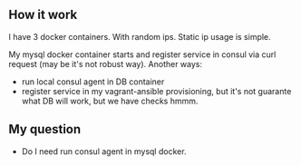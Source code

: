 ## How it work 

 I have 3 docker containers. With random ips. Static ip usage is simple. 

 My mysql docker container starts and register service in consul via curl request (may be it's not robust way). Another ways:
- run local consul agent in DB container
- register service in my vagrant-ansible provisioning, but it's not guarante what DB will work, but we have checks hmmm.   

## My question 

- Do I need run consul agent in mysql docker.
